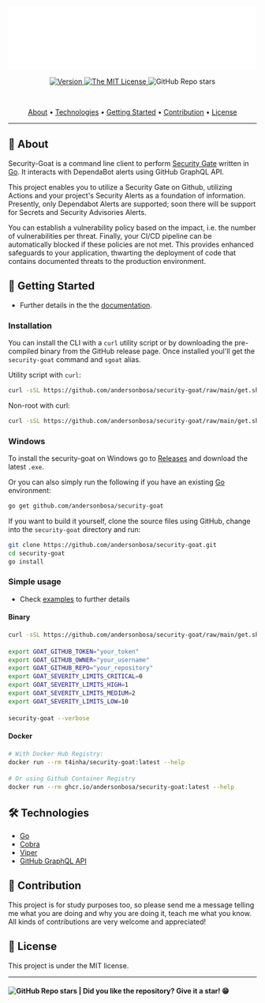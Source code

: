 <section align="center">

  <img src="docs/assets/banner.svg" title="Project banner" alt="Project banner" />

<br>

<p>
  <a href="./security-goat/.version">
    <img src="https://img.shields.io/badge/version-0.0.1-yellow.svg?style=flat-square" alt="Version">
  </a>
  <a href="./LICENSE">
    <img src="https://img.shields.io/badge/license-MIT-green.svg?style=flat-square" alt="The MIT License">
  </a>
  <img src="https://img.shields.io/github/stars/andersonbosa/security-goat?style=flat-square" alt="GitHub Repo stars">
</p>

<br>

  <!-- badges -->

  <p>
    <a href="#about">About</a> •
    <a href="#technologies">Technologies</a> •
    <a href="#getting-started">Getting Started</a> •
    <a href="#contribution">Contribution</a> •
    <a href="#license">License</a>
  </p>
</section>

---


<h2 id="about">💬 About</h2>

Security-Goat is a command line client to perform [Security Gate](#) written in [Go](#). It interacts with DependaBot alerts using GitHub GraphQL API.

This project enables you to utilize a Security Gate on Github, utilizing Actions and your
project's Security Alerts as a foundation of information. Presently, only Dependabot Alerts are supported;
soon there will be support for Secrets and Security Advisories Alerts.

You can establish a vulnerability policy based on the impact, i.e. the number of vulnerabilities
per threat. Finally, your CI/CD pipeline can be automatically blocked if these policies are not met.
This provides enhanced safeguards to your application, thwarting the deployment of code that contains
documented threats to the production environment.

<h2 id="getting-started"> 🚶 Getting Started</h2>

* Further details in the the [documentation](docs/index.md).

### Installation

You can install the CLI with a `curl` utility script or by downloading the pre-compiled binary from the GitHub release page.
Once installed youl'll get the `security-goat` command and `sgoat` alias.

Utility script with `curl`:
```bash
curl -sSL https://github.com/andersonbosa/security-goat/raw/main/get.sh | sudo sh
```

Non-root with curl:
```bash
curl -sSL https://github.com/andersonbosa/security-goat/raw/main/get.sh | sh
```

### Windows
To install the security-goat on Windows go to [Releases](https://github.com/andersonbosa/security-goat/releases) and download the latest `.exe`.


Or you can also simply run the following if you have an existing [Go](https://golang.org) environment:
```bash
go get github.com/andersonbosa/security-goat
```

If you want to build it yourself, clone the source files using GitHub, change into the `security-goat` directory and run:
```bash
git clone https://github.com/andersonbosa/security-goat.git
cd security-goat
go install
```

### Simple usage

- Check [examples](https://github.com/andersonbosa/security-goat/blob/main/examples/README.md) to further details

#### Binary

```bash
curl -sSL https://github.com/andersonbosa/security-goat/raw/main/get.sh | sh

export GOAT_GITHUB_TOKEN="your_token"
export GOAT_GITHUB_OWNER="your_username"
export GOAT_GITHUB_REPO="your_repository"
export GOAT_SEVERITY_LIMITS_CRITICAL=0
export GOAT_SEVERITY_LIMITS_HIGH=1
export GOAT_SEVERITY_LIMITS_MEDIUM=2
export GOAT_SEVERITY_LIMITS_LOW=10

security-goat --verbose 
```

#### Docker

```bash
# With Docker Hub Registry:
docker run --rm t4inha/security-goat:latest --help

# Or using Github Container Registry
docker run --rm ghcr.io/andersonbosa/security-goat:latest --help
```

<h2 id="technologies"> 🛠️ Technologies</h2>

* [Go](#)
* [Cobra](#)
* [Viper](#)
* [GitHub GraphQL API](#)


<h2 id="contribution">🤝 Contribution</h2>

<p>
  This project is for study purposes too, so please send me a message telling me what you are doing and why you are doing it, teach me what you know. All kinds of contributions are very welcome and appreciated!
</p>



<h2 id="license"> 📝 License</h2>

This project is under the MIT license.

---

<h4>  
  <img alt="GitHub Repo stars" src="https://img.shields.io/github/stars/andersonbosa/security-goat?style=social">
  | Did you like the repository? Give it a star! 😁
</h4>


<!-- Links -->